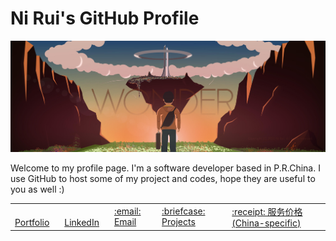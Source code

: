 Ni Rui's GitHub Profile
====

<p align="center">
    <img src="https://github.com/nirui/nirui/raw/master/Wonder.jpg" />
</p>

Welcome to my profile page. I'm a software developer based in P.R.China. I use GitHub to host some of my project and codes, hope they are useful to you as well :)

<table align="center">
    <tr>
        <td>
            <a href="https://nirui.org" target="_blank">
                <img src="https://nirui.org/favicon.ico" width="16px" height="16px">
                Portfolio
            </a>
        </td>
        <td>
            <a href="https://www.linkedin.com/in/nirui" target="_blank">
                <img src="https://www.linkedin.com/favicon.ico" width="16px" height="16px">
                LinkedIn
            </a>
        </td>
        <td>
            <a href="mailto:ranqus@gmail.com" target="_blank">
                :email: Email
            </a>
        </td>
        <td>
            <a href="https://nirui.org/projects" target="_blank">
                :briefcase: Projects
            </a>
        </td>
        <td>
            <a href="https://github.com/nirui/nirui/blob/master/Document/Service/PublicRate_China.pdf" target="_blank">
                :receipt: 服务价格 (China-specific)
            </a>
        </td>
    </tr>
</table>
